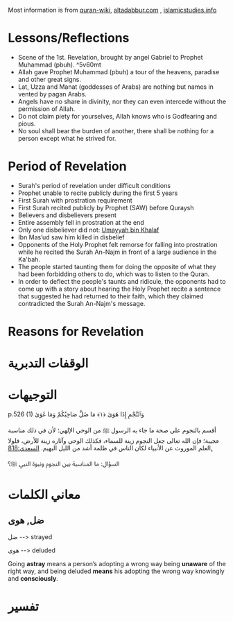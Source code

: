 Most information is from [quran-wiki](http://www.quran-wiki.com/), [altadabbur.com](https://altadabbur.com/) ,  [islamicstudies.info](http://www.islamicstudies.info/tafheem.php) 
# Lessons/Reflections
- Scene of the 1st. Revelation, brought by angel Gabriel to Prophet Muhammad (pbuh). ^5v60mt
- Allah gave Prophet Muhammad (pbuh) a tour of the heavens, paradise and other great signs.
- Lat, Uzza and Manat (goddesses of Arabs) are nothing but names in vented by pagan Arabs.
- Angels have no share in divinity, nor they can even intercede without the permission of Allah.
- Do not claim piety for yourselves, Allah knows who is Godfearing and pious.
- No soul shall bear the burden of another, there shall be nothing for a person except what he strived for.

# Period of Revelation
- Surah's period of revelation under difficult conditions
- Prophet unable to recite publicly during the first 5 years
- First Surah with prostration requirement 
- First Surah recited publicly by Prophet (SAW) before Quraysh 
- Believers and disbelievers present 
- Entire assembly fell in prostration at the end 
- Only one disbeliever did not: [Umayyah bin Khalaf](https://www.wikiwand.com/en/Umayyah_ibn_Khalaf)
- Ibn Mas’ud saw him killed in disbelief
- Opponents of the Holy Prophet felt remorse for falling into prostration while he recited the Surah An-Najm in front of a large audience in the Ka'bah.
- The people started taunting them for doing the opposite of what they had been forbidding others to do, which was to listen to the Quran.
- In order to deflect the people's taunts and ridicule, the opponents had to come up with a story about hearing the Holy Prophet recite a sentence that suggested he had returned to their faith, which they claimed contradicted the Surah An-Najm's message.


# Reasons for Revelation



# الوقفات التدبرية




# التوجيهات

p.526
(1)
وَٱلنَّجْمِ إِذَا هَوَىٰ ﴿١﴾ مَا ضَلَّ صَاحِبُكُمْ وَمَا غَوَىٰ

أقسم بالنجوم على صحة ما جاء به الرسول ﷺ من الوحي الإلهي؛ لأن في ذلك مناسبة عجيبة؛ فإن الله تعالى جعل النجوم زينة للسماء، فكذلك الوحي وآثاره زينة للأرض، فلولا العلم الموروث عن الأنبياء لكان الناس في ظلمة أشد من الليل البهيم. [السعدي:818.](https://altadabbur.com/source?query=%D8%A7%D9%84%D8%B3%D8%B9%D8%AF%D9%8A)  

السؤال: ما المناسبة بين النجوم ونبوة النبي ﷺ؟




# معاني الكلمات

## ضل, هوى

ضل --> strayed

هوى --> deluded

Going **astray** means a person’s adopting a wrong way being **unaware** of the right way, and being deluded **means** his adopting the wrong way knowingly and **consciously**.



# تفسير

